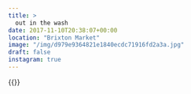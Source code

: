```yaml
---
title: >
  out in the wash
date: 2017-11-10T20:38:07+00:00
location: "Brixton Market"
image: "/img/d979e9364821e1840ecdc71916fd2a3a.jpg"
draft: false
instagram: true
---
```


{{<photo src="/img/d979e9364821e1840ecdc71916fd2a3a.jpg">}}
